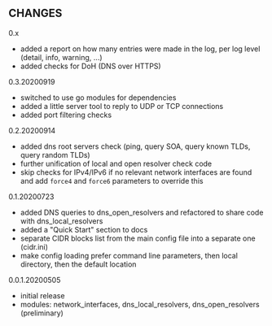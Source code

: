 ## CHANGES

0.x
  * added a report on how many entries were made in the log, per log level (detail, info, warning, ...)
  * added checks for DoH (DNS over HTTPS)

0.3.20200919
  * switched to use go modules for dependencies
  * added a little server tool to reply to UDP or TCP connections
  * added port filtering checks

0.2.20200914
  * added dns root servers check (ping, query SOA, query known TLDs, query random TLDs)
  * further unification of local and open resolver check code
  * skip checks for IPv4/IPv6 if no relevant network interfaces are found
    and add `force4` and `force6` parameters to override this

0.1.20200723
  * added DNS queries to dns_open_resolvers and refactored to share code with dns_local_resolvers
  * added a "Quick Start" section to docs
  * separate CIDR blocks list from the main config file into a separate one (cidr.ini)
  * make config loading prefer command line parameters, then local directory, then the default location

0.0.1.20200505
  * initial release
  * modules: network_interfaces, dns_local_resolvers, dns_open_resolvers (preliminary)
